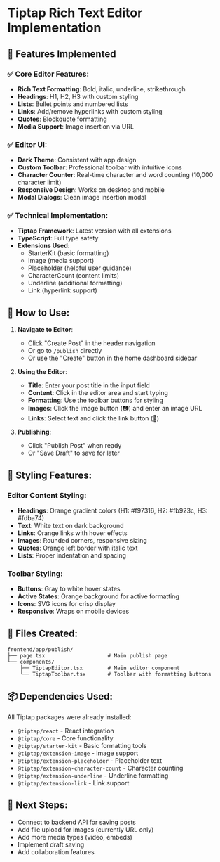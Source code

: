 # Tiptap Rich Text Editor Implementation

## 📝 Features Implemented

### ✅ **Core Editor Features:**
- **Rich Text Formatting**: Bold, italic, underline, strikethrough
- **Headings**: H1, H2, H3 with custom styling
- **Lists**: Bullet points and numbered lists
- **Links**: Add/remove hyperlinks with custom styling
- **Quotes**: Blockquote formatting
- **Media Support**: Image insertion via URL

### ✅ **Editor UI:**
- **Dark Theme**: Consistent with app design
- **Custom Toolbar**: Professional toolbar with intuitive icons
- **Character Counter**: Real-time character and word counting (10,000 character limit)
- **Responsive Design**: Works on desktop and mobile
- **Modal Dialogs**: Clean image insertion modal

### ✅ **Technical Implementation:**
- **Tiptap Framework**: Latest version with all extensions
- **TypeScript**: Full type safety
- **Extensions Used**:
  - StarterKit (basic formatting)
  - Image (media support)
  - Placeholder (helpful user guidance)
  - CharacterCount (content limits)
  - Underline (additional formatting)
  - Link (hyperlink support)

## 🚀 **How to Use:**

1. **Navigate to Editor**: 
   - Click "Create Post" in the header navigation
   - Or go to `/publish` directly
   - Or use the "Create" button in the home dashboard sidebar

2. **Using the Editor**:
   - **Title**: Enter your post title in the input field
   - **Content**: Click in the editor area and start typing
   - **Formatting**: Use the toolbar buttons for styling
   - **Images**: Click the image button (📷) and enter an image URL
   - **Links**: Select text and click the link button (🔗)

3. **Publishing**:
   - Click "Publish Post" when ready
   - Or "Save Draft" to save for later

## 🎨 **Styling Features:**

### **Editor Content Styling:**
- **Headings**: Orange gradient colors (H1: #f97316, H2: #fb923c, H3: #fdba74)
- **Text**: White text on dark background
- **Links**: Orange links with hover effects
- **Images**: Rounded corners, responsive sizing
- **Quotes**: Orange left border with italic text
- **Lists**: Proper indentation and spacing

### **Toolbar Styling:**
- **Buttons**: Gray to white hover states
- **Active States**: Orange background for active formatting
- **Icons**: SVG icons for crisp display
- **Responsive**: Wraps on mobile devices

## 🔧 **Files Created:**

```
frontend/app/publish/
├── page.tsx                    # Main publish page
└── components/
    ├── TiptapEditor.tsx        # Main editor component
    └── TiptapToolbar.tsx       # Toolbar with formatting buttons
```

## 📦 **Dependencies Used:**
All Tiptap packages were already installed:
- `@tiptap/react` - React integration
- `@tiptap/core` - Core functionality  
- `@tiptap/starter-kit` - Basic formatting tools
- `@tiptap/extension-image` - Image support
- `@tiptap/extension-placeholder` - Placeholder text
- `@tiptap/extension-character-count` - Character counting
- `@tiptap/extension-underline` - Underline formatting
- `@tiptap/extension-link` - Link support

## 🎯 **Next Steps:**
- Connect to backend API for saving posts
- Add file upload for images (currently URL only)
- Add more media types (video, embeds)
- Implement draft saving
- Add collaboration features